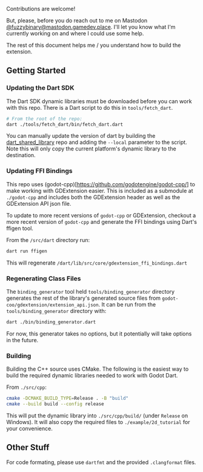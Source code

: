 Contributions are welcome!

But, please, before you do reach out to me on Mastodon
[@fuzzybinary@mastodon.gamedev.place](https://mastodon.gamedev.place/@fuzzybinary).
I'll let you know what I'm currently working on and where I could use some help.

The rest of this document helps me / you understand how to build the extension.

## Getting Started

### Updating the Dart SDK

The Dart SDK dynamic libraries must be downloaded before you can work with this repo. There is a Dart
script to do this in `tools/fetch_dart`.

```bash
# From the root of the repo:
dart ./tools/fetch_dart/bin/fetch_dart.dart
```

You can manually update the version of dart by building the
[dart_shared_library](https://github.com/fuzzybinary/dart_shared_library) repo
and adding the `--local` parameter to the script. Note this will only copy the
current platform's dynamic library to the destination.

### Updating FFI Bindings

This repo uses (godot-cpp)[https://github.com/godotengine/godot-cpp/] to make working with GDExtension
easier. This is included as a submodule at `./godot-cpp` and includes both the GDExtension
header as well as the GDExtension API json file. 

To update to more recent versions of `godot-cpp` or GDExtension, checkout a more recent version of `godot-cpp`
and generate the FFI bindings using Dart's ffigen tool. 

From the `/src/dart` directory run:

```bash
dart run ffigen
```

This will regenerate `/dart/lib/src/core/gdextension_ffi_bindings.dart`

### Regenerating Class Files

The `binding_generator` tool held `tools/binding_generator` directory generates the rest of
the library's generated source files from `godot-coo/gdextension/extension_api.json`. 
It can be run from the `tools/binding_generator` directory with:

```bash
dart ./bin/binding_generator.dart
```

For now, this generator takes no options, but it potentially will take options in
the future.

### Building

Building the C++ source uses CMake.  The following is the easiest way to build the required dynamic 
libraries needed to work with Godot Dart.

From `./src/cpp`:

```bash
cmake -DCMAKE_BUILD_TYPE=Release . -B "build"
cmake --build build --config release
```

This will put the dynamic library into `./src/cpp/build/` (under `Release` on Windows).  It will also copy
the required files to `./example/2d_tutorial` for your convenience.

## Other Stuff

For code formating, please use `dartfmt` and the provided `.clangformat` files.